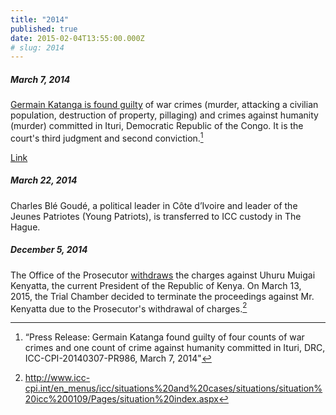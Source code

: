 ```yaml
---
title: "2014"
published: true
date: 2015-02-04T13:55:00.000Z
# slug: 2014
---
```


##### March 7, 2014

[Germain Katanga is found guilty](http://www.icc-cpi.int/en_menus/icc/press%20and%20media/press%20releases/Pages/pr986.aspx) of war crimes (murder, attacking a civilian population, destruction of property, pillaging) and crimes against humanity (murder) committed in Ituri, Democratic Republic of the Congo. It is the court's third judgment and second conviction.[^source2014mar]

[^source2014mar]: “Press Release: Germain Katanga found guilty of four counts of war crimes and one count of crime against humanity committed in Ituri, DRC, ICC-CPI-20140307-PR986, March 7, 2014"

[Link](http://www.icc-cpi.int/en_menus/icc/press%20and%20media/press%20releases/Pages/pr986.aspx)



##### March 22, 2014

Charles Blé Goudé<span class="redactor-invisible-space">, a political leader in Côte d’Ivoire <span class="redactor-invisible-space">and leader of the Jeunes Patriotes (Young Patriots), is transferred to ICC custody in The Hague.</span></span>



##### December 5, 2014

The Office of the Prosecutor [withdraws](http://www.icc-cpi.int/en_menus/icc/situations%20and%20cases/situations/situation%20icc%200109/Pages/situation%20index.aspx) the charges against Uhuru Muigai Kenyatta, the current President of the Republic of Kenya. On March 13, 2015, the Trial Chamber decided to terminate the proceedings against Mr. Kenyatta due to the Prosecutor's withdrawal of charges.[^source2014dec]

[^source2014dec]: http://www.icc-cpi.int/en_menus/icc/situations%20and%20cases/situations/situation%20icc%200109/Pages/situation%20index.aspx
